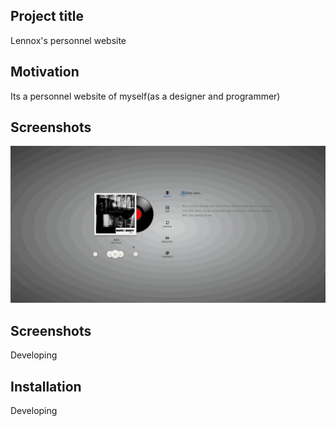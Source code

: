## Project title
Lennox's personnel website

## Motivation
Its a personnel website of myself(as a designer and programmer)

## Screenshots
![Screenshots](./img/personnelWeb-min.gif)

## Screenshots
Developing

## Installation
Developing
